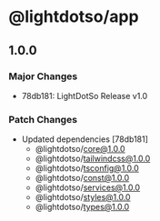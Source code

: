 # @lightdotso/app

## 1.0.0

### Major Changes

- 78db181: LightDotSo Release v1.0

### Patch Changes

- Updated dependencies [78db181]
  - @lightdotso/core@1.0.0
  - @lightdotso/tailwindcss@1.0.0
  - @lightdotso/tsconfig@1.0.0
  - @lightdotso/const@1.0.0
  - @lightdotso/services@1.0.0
  - @lightdotso/styles@1.0.0
  - @lightdotso/types@1.0.0
